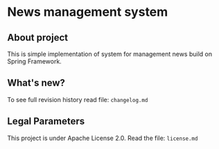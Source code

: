 # News management system
## About project
This is simple implementation of system for management news build on Spring Framework.
## What's new?
To see full revision history read file: `changelog.md`
## Legal Parameters
This project is under Apache License 2.0. Read the file: `license.md`

